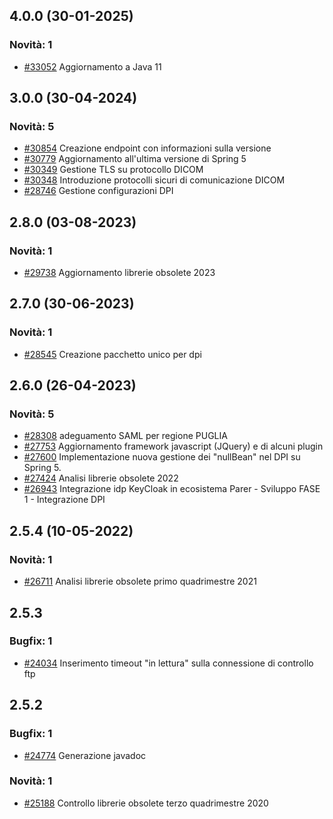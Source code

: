 
## 4.0.0 (30-01-2025)

### Novità: 1
- [#33052](https://parermine.regione.emilia-romagna.it/issues/33052) Aggiornamento a Java 11

## 3.0.0 (30-04-2024)

### Novità: 5
- [#30854](https://parermine.regione.emilia-romagna.it/issues/30854) Creazione endpoint con informazioni sulla versione
- [#30779](https://parermine.regione.emilia-romagna.it/issues/30779) Aggiornamento all'ultima versione di Spring 5
- [#30349](https://parermine.regione.emilia-romagna.it/issues/30349) Gestione TLS su protocollo DICOM
- [#30348](https://parermine.regione.emilia-romagna.it/issues/30348) Introduzione protocolli sicuri di comunicazione DICOM
- [#28746](https://parermine.regione.emilia-romagna.it/issues/28746) Gestione configurazioni DPI 

## 2.8.0 (03-08-2023)

### Novità: 1
- [#29738](https://parermine.regione.emilia-romagna.it/issues/29738) Aggiornamento librerie obsolete 2023

## 2.7.0 (30-06-2023)

### Novità: 1
- [#28545](https://parermine.regione.emilia-romagna.it/issues/28545) Creazione pacchetto unico per dpi

## 2.6.0 (26-04-2023)

### Novità: 5
- [#28308](https://parermine.regione.emilia-romagna.it/issues/28308) adeguamento SAML per regione PUGLIA
- [#27753](https://parermine.regione.emilia-romagna.it/issues/27753) Aggiornamento framework javascript (JQuery) e di alcuni plugin
- [#27600](https://parermine.regione.emilia-romagna.it/issues/27600) Implementazione nuova gestione dei "nullBean" nel DPI su Spring 5.
- [#27424](https://parermine.regione.emilia-romagna.it/issues/27424) Analisi librerie obsolete 2022
- [#26943](https://parermine.regione.emilia-romagna.it/issues/26943) Integrazione idp KeyCloak in ecosistema Parer - Sviluppo FASE 1 - Integrazione DPI

## 2.5.4 (10-05-2022)

### Novità: 1
- [#26711](https://parermine.regione.emilia-romagna.it/issues/26711) Analisi librerie obsolete primo quadrimestre 2021

## 2.5.3

### Bugfix: 1
- [#24034](https://redmine.ente.regione.emr.it/issues/24034) Inserimento timeout "in lettura" sulla connessione di controllo ftp

## 2.5.2

### Bugfix: 1
- [#24774](https://redmine.ente.regione.emr.it/issues/24774) Generazione javadoc

### Novità: 1
- [#25188](https://redmine.ente.regione.emr.it/issues/25188) Controllo librerie obsolete terzo quadrimestre 2020
